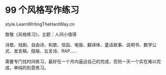 # 99 个风格写作练习


style.LearnWritingTheHardWay.cn

致敬《风格练习》，主题：人间小值得

诗歌、戏剧、自由诗、和歌、信函、电报、翻译体、童话故事、说明书、数学公式、发言稿、隐喻、五言诗、RAP……

需要专门找时间练习，最好在一个月内逼迫自己的完成，否则一天一个实在难以完成，单纯的刻意练习。
